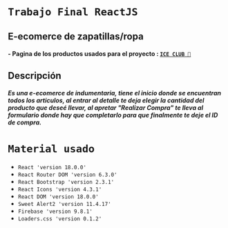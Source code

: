 # ``Trabajo Final ReactJS ``

## E-ecomerce de zapatillas/ropa

#### - Pagina de los productos usados para el proyecto :  [ ``ICE CLUB 🔗`` ](https://iceclub.com.ar/) 
 

## Descripción
#####  Es una e-ecomerce de indumentaria, tiene el inicio donde se encuentran todos los articulos, al entrar al detalle te deja elegir la cantidad del producto que deseé llevar, al apretar "Realizar Compra" te lleva al formulario donde hay que completarlo para que finalmente te deje el ID de compra.

# ``Material usado ``
- `` React 'version 18.0.0' ``
- `` React Router DOM 'version 6.3.0' ``
- `` React Bootstrap 'version 2.3.1' ``
- `` React Icons 'version 4.3.1' ``
- ``React DOM 'version 18.0.0' ``
- ``Sweet Alert2 'version 11.4.17' ``
- ``Firebase 'version 9.8.1' ``
- ``Loaders.css 'version 0.1.2' ``